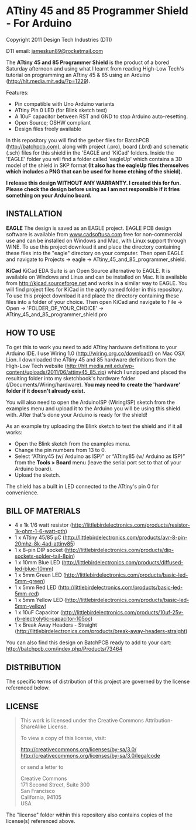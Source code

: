 ATtiny 45 and 85 Programmer Shield - For Arduino
================================================
Copyright 2011 Design Tech Industries (DTI)

DTI email: <jameskun89@rocketmail.com>

The **ATtiny 45 and 85 Programmer Shield** is the product of a bored Saturday afternoon and using what I learnt from 
reading High-Low Tech's tutorial on programming an ATtiny 45 & 85 using an Arduino (http://hlt.media.mit.edu/?p=1229).

Features:

 * Pin compatible with Uno Arduino variants
 * ATtiny Pin 0 LED (for Blink sketch test) 
 * A 10uF capacitor between RST and GND to stop Arduino auto-resetting. 
 * Open Source; OSHW compliant
 * Design files freely available

In this repository you will find the gerber files for BatchPCB (http://batchpcb.com), along with project (.pro), board (.brd) 
and schematic (.sch) files for this shield in the 'EAGLE and 'KiCad' folders. Inside the 'EAGLE' folder you will find a folder
called 'eagleUp' which contains a 3D model of the shield in SKP format **(It also has the eagleUp files themselves which includes 
a PNG that can be used for home etching of the shield).**

**I release this design WITHOUT ANY WARRANTY. I created this for fun. Please check the design before using as I am not 
responsible if it fries something on your Arduino board.**

INSTALLATION
------------
**EAGLE**
The design is saved as an EAGLE project. EAGLE PCB design software is available from www.cadsoftusa.com 
free for non-commercial use and can be installed on Windows and Mac, with Linux support through WINE. 
To use this project download it and place the directory containing these files into the "eagle" directory 
on your computer. Then open EAGLE and navigate to Projects -> eagle -> ATtiny_45_and_85_programmer_shield.

**KiCad**
KiCad EDA Suite is an Open Source alternative to EAGLE. It is available on Windows and Linux and can be installed 
on Mac. It is available from http://kicad.sourceforge.net and works in a similar way to EAGLE. You will find project 
files for KiCad in the aptly named folder in this repository. To use this project download it and place the directory 
containing these files into a folder of your choice. Then open KiCad and navigate to File -> Open -> 
'FOLDER_OF_YOUR_CHOICE' -> ATtiny_45_and_85_programmer_shield.pro

HOW TO USE
----------
To get this to work you need to add ATtiny hardware definitions to your Arduino IDE. I use Wiring 1.0 (http://wiring.org.co/download/)
on Mac OSX Lion. I downloaded the ATtiny 45 and 85 hardware definitions from the High-Low Tech website 
(http://hlt.media.mit.edu/wp-content/uploads/2011/06/attiny45_85.zip) which I unzipped and placed the resulting folder into my sketchbook's
hardware folder (/Documents/Wiring/hardware). **You may need to create the 'hardware' folder if it doesn't already exist.**

You will also need to open the ArduinoISP (WiringISP) sketch from the examples menu and upload it to the Arduino you will be using this 
shield with. After that's done your Arduino is ready for the shield!

As an example try uploading the Blink sketch to test the shield and if it all works:

 * Open the Blink sketch from the examples menu.
 * Change the pin numbers from 13 to 0.
 * Select “ATtiny45 (w/ Arduino as ISP)” or “ATtiny85 (w/ Arduino as ISP)” from the **Tools > Board** menu (leave the serial port set to that of your Arduino board).
 *  Upload the sketch.

The shield has a built in LED connected to the ATtiny's pin 0 for convenience.

BILL OF MATERIALS
-----------------

 * 4 x 1k 1/6 watt resistor (http://littlebirdelectronics.com/products/resistor-1k-ohm-1-6-watt-pth)
 * 1 x ATtiny 45/85 µC (http://littlebirdelectronics.com/products/avr-8-pin-20mhz-8k-4ad-attiny85)
 * 1 x 8-pin DIP socket (http://littlebirdelectronics.com/products/dip-sockets-solder-tail-8pin)
 * 1 x 10mm Blue LED (http://littlebirdelectronics.com/products/diffused-led-blue-10mm)
 * 1 x 5mm Green LED (http://littlebirdelectronics.com/products/basic-led-5mm-green)
 * 1 x 5mm Red LED (http://littlebirdelectronics.com/products/basic-led-5mm-red)
 * 1 x 5mm Yellow LED (http://littlebirdelectronics.com/products/basic-led-5mm-yellow)
 * 1 x 10uF Capacitor (http://littlebirdelectronics.com/products/10uf-25v-rb-electrolytic-capacitor-105oc)
 * 1 x Break Away Headers - Straight (http://littlebirdelectronics.com/products/break-away-headers-straight)

You can also find this design on BatchPCB ready to add to your cart: http://batchpcb.com/index.php/Products/73464

DISTRIBUTION
------------
The specific terms of distribution of this project are governed by the license referenced below.

LICENSE
-------
> This work is licensed under the Creative Commons Attribution-ShareAlike License.  
> 
> To view a copy of this license, visit:
> 
>   http://creativecommons.org/licenses/by-sa/3.0/  
>   http://creativecommons.org/licenses/by-sa/3.0/legalcode
> 
> or send a letter to
> 
>   Creative Commons  
>   171 Second Street, Suite 300  
>   San Francisco  
>   California, 94105  
>   USA

The "license" folder within this repository also contains copies of the
license(s) referenced above.